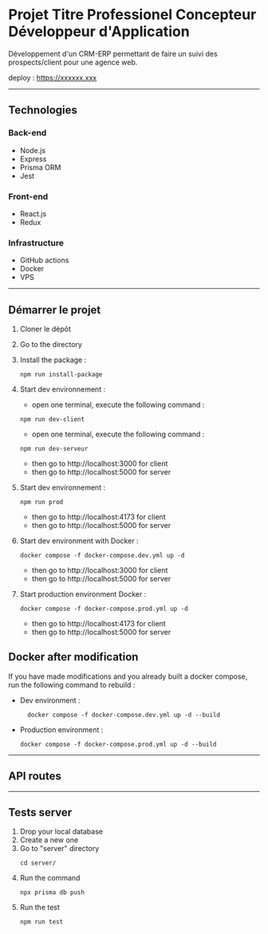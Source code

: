 # Projet Titre Professionel Concepteur Développeur d'Application

Développement d'un CRM-ERP permettant de faire un suivi des prospects/client pour une agence web.

deploy : https://xxxxxx.xxx

---

## Technologies

### Back-end
- Node.js
- Express
- Prisma ORM
- Jest

### Front-end
- React.js
- Redux

### Infrastructure
- GitHub actions
- Docker
- VPS

---

## Démarrer le projet
1. Cloner le dépôt
2. Go to the directory
3. Install the package : 
   ```shell
   npm run install-package
   ```
4. Start dev environnement :
    - open one terminal, execute the following command :
   ```shell
   npm run dev-client
   ```
    - open one terminal, execute the following command :
    ```shell
    npm run dev-serveur
    ```
    - then go to http://localhost:3000 for client
    - then go to http://localhost:5000 for server

5. Start dev environnement :
   ```shell
   npm run prod
   ```
    - then go to http://localhost:4173 for client
    - then go to http://localhost:5000 for server
  

6. Start dev environment with Docker :
    ```shell
    docker compose -f docker-compose.dev.yml up -d
    ```
    - then go to http://localhost:3000 for client
    - then go to http://localhost:5000 for server

7. Start production environment Docker :
    ```shell
    docker compose -f docker-compose.prod.yml up -d
    ```
    - then go to http://localhost:4173 for client
    - then go to http://localhost:5000 for server

## Docker after modification
If you have made modifications and you already built a docker compose, run the following command to rebuild :
- Dev environment :
  ```shell
    docker compose -f docker-compose.dev.yml up -d --build
    ```
- Production environment :
    ```shell
    docker compose -f docker-compose.prod.yml up -d --build
    ```

---

## API routes

---

## Tests server

1. Drop your local database
2. Create a new one
3. Go to "server" directory
    ```shell
    cd server/
    ```
4. Run the command
    ```shell
    npx prisma db push
    ```
5. Run the test
    ```shell
    npm run test
    ```
